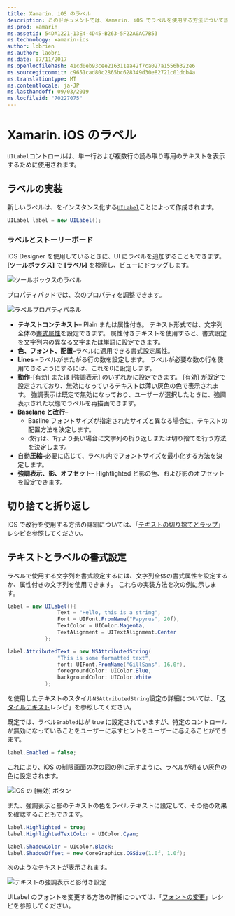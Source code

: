 ```yaml
---
title: Xamarin. iOS のラベル
description: このドキュメントでは、Xamarin. iOS でラベルを使用する方法について説明します。 プログラムによって、また iOS Designer を使用してラベルを作成する方法について説明します。
ms.prod: xamarin
ms.assetid: 54DA1221-13E4-4D45-B263-5F22A0AC7B53
ms.technology: xamarin-ios
author: lobrien
ms.author: laobri
ms.date: 07/11/2017
ms.openlocfilehash: 41cd0eb93cee216311ea42f7ca027a1556b322e6
ms.sourcegitcommit: c9651cad80c2865bc628349d30e82721c01ddb4a
ms.translationtype: MT
ms.contentlocale: ja-JP
ms.lasthandoff: 09/03/2019
ms.locfileid: "70227075"
---
```

# <a name="labels-in-xamarinios"></a>Xamarin. iOS のラベル

`UILabel`コントロールは、単一行および複数行の読み取り専用のテキストを表示するために使用されます。

## <a name="implementing-a-label"></a>ラベルの実装

新しいラベルは、をインスタンス化する[`UILabel`](xref:UIKit.UILabel)ことによって作成されます。

```csharp
UILabel label = new UILabel();
```

### <a name="labels-and-storyboards"></a>ラベルとストーリーボード

IOS Designer を使用しているときに、UI にラベルを追加することもできます。 **[ツールボックス]** で **[ラベル]** を検索し、ビューにドラッグします。

![ツールボックスのラベル](labels-images/image3.png)

プロパティパッドでは、次のプロパティを調整できます。

![ラベルプロパティパネル](labels-images/image2.png)

- **テキストコンテキスト**– Plain または属性付き。 テキスト形式では、文字列全体の[書式属性](#Formatting_Text_and_Label)を設定できます。 属性付きテキストを使用すると、書式設定を文字列内の異なる文字または単語に設定できます。
- **色、フォント、配置**–ラベルに適用できる書式設定属性。
- **Lines** –ラベルがまたがる行の数を設定します。 ラベルが必要な数の行を使用できるようにするには、これを0に設定します。
- **動作**-[有効] または [強調表示] のいずれかに設定できます。 [有効] が既定で設定されており、無効になっているテキストは薄い灰色の色で表示されます。 強調表示は既定で無効になっており、ユーザーが選択したときに、強調表示された状態でラベルを再描画できます。
- **Baselane と改行**–
  - Basline フォントサイズが指定されたサイズと異なる場合に、テキストの配置方法を決定します。
  - 改行は、1行より長い場合に文字列の折り返しまたは切り捨てを行う方法を決定します。
- 自動**圧縮**–必要に応じて、ラベル内でフォントサイズを最小化する方法を決定します。
- **強調表示、影、オフセット**– Hightlighted と影の色、および影のオフセットを設定できます。

## <a name="truncating-and-wrapping"></a>切り捨てと折り返し

IOS で改行を使用する方法の詳細については、「[テキストの切り捨てとラップ](https://github.com/xamarin/recipes/tree/master/Recipes/ios/standard_controls/labels/uilabel-truncate-wrap-text)」レシピを参照してください。

<a name="Formatting_Text_and_Label"/>

## <a name="formatting-text-and-label"></a>テキストとラベルの書式設定

ラベルで使用する文字列を書式設定するには、文字列全体の書式属性を設定するか、属性付きの文字列を使用できます。 これらの実装方法を次の例に示します。

```csharp
label = new UILabel(){
                Text = "Hello, this is a string",
                Font = UIFont.FromName("Papyrus", 20f),
                TextColor = UIColor.Magenta,
                TextAlignment = UITextAlignment.Center
            };
```

```csharp
label.AttributedText = new NSAttributedString(
                "This is some formatted text",
                font: UIFont.FromName("GillSans", 16.0f),
                foregroundColor: UIColor.Blue,
                backgroundColor: UIColor.White
            );
```

を使用したテキストのスタイル`NSAttributedString`設定の詳細については、「[スタイルテキスト](https://github.com/xamarin/recipes/tree/master/Recipes/ios/standard_controls/text_field/style_text)レシピ」を参照してください。

既定では、ラベル`Enabled`はが true に設定されていますが、特定のコントロールが無効になっていることをユーザーに示すヒントをユーザーに与えることができます。

```csharp
label.Enabled = false;
```

これにより、iOS の制限画面の次の図の例に示すように、ラベルが明るい灰色の色に設定されます。

![IOS の [無効] ボタン](labels-images/image1.png)

また、強調表示と影のテキストの色をラベルテキストに設定して、その他の効果を確認することもできます。

```csharp
label.Highlighted = true;
label.HighlightedTextColor = UIColor.Cyan;

label.ShadowColor = UIColor.Black;
label.ShadowOffset = new CoreGraphics.CGSize(1.0f, 1.0f);
```

次のようなテキストが表示されます。

![テキストの強調表示と影付き設定](labels-images/image4.png)

UILabel のフォントを変更する方法の詳細については、「[フォントの変更](https://github.com/xamarin/recipes/tree/master/Recipes/ios/standard_controls/labels/change_the_font)」レシピを参照してください。






